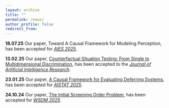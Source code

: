 ```yaml
---
layout: archive
title: ""
permalink: /news/
author_profile: false
redirect_from:
---
```


**18.07.25** Our paper, Toward A Causal Framework for Modeling Perception, has been accepted for *[AIES 2025](https://www.aies-conference.com/2025/)*.

**13.02.25** Our paper, [Counterfactual Situation Testing: From Single to Multidimensional Discrimination](https://arxiv.org/abs/2502.01267), has been accepted to the *[Journal of Artificial Intelligence Research](https://www.jair.org/index.php/jair/SpecialTrack-FBAI)*.

**23.01.25** Our paper, [A Causal Framework for Evaluating Deferring Systems](https://arxiv.org/abs/2405.18902), has been accepted for *[AISTAT 2025](https://aistats.org/aistats2025//)*.

**24.10.24** Our paper, [The Initial Screening Order Problem](https://arxiv.org/abs/2307.15398), has been accepted for *[WSDM 2025](https://www.wsdm-conference.org/2025/)*.

<!-- 

**07.23** I received the Best Reviewer Award at ICML 2024. 

**07.11** I defended succesfully my Ph.D. thesis. Many thanks to my examiners [Joshua Loftus](https://joshualoftus.com/) (LSE), [Mykola Pechenizkiy](https://www.tue.nl/en/research/researchers/mykola-pechenizkiy) (TU Eindhoven), and [Eirini Ntoutsi](https://www.unibw.de/home-en/appointment-of-professors/prof-eirini-ntoutsi) (Bundeswehr University Munich).

**07.01** I presented our paper, [Policy advice and best practices on bias and fairness in AI](https://link.springer.com/article/10.1007/s10676-024-09746-w), at ([EWAF 2024](https://2024.ewaf.org/home)) in Mainz, Germany.

**04.29** Our paper, [Policy advice and best practices on bias and fairness in AI](https://link.springer.com/article/10.1007/s10676-024-09746-w), has been published in *[Ethics and Information Technology](https://link.springer.com/journal/10676)*.

I have accepted a joint postdoc position with KU Leuven's [DTAI](https://wms.cs.kuleuven.be/dtai) and [LIRIS](https://feb.kuleuven.be/research/decision-sciences-and-information-management/liris/liris) research centers.

-->
